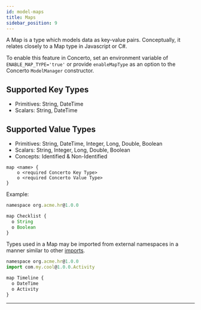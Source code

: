 ```yaml
---
id: model-maps
title: Maps
sidebar_position: 9
---
```

A Map is a type which models data as key-value pairs. Conceptually, it relates closely to a Map type in Javascript or C#.

To enable this feature in Concerto, set an environment variable of `ENABLE_MAP_TYPE='true'` or provide `enableMapType` as an option to the Concerto `ModelManager` constructor.

## Supported Key Types

- Primitives: String, DateTime
- Scalars: String, DateTime

## Supported Value Types

- Primitives: String, DateTime, Integer, Long, Double, Boolean
- Scalars: String, Integer, Long, Double, Boolean
- Concepts: Identified & Non-Identified

```
map <name> {
    o <required Concerto Key Type> 
    o <required Concerto Value Type>
} 
```

Example:

```js
namespace org.acme.hr@1.0.0

map Checklist {
  o String
  o Boolean
}
```

Types used in a Map may be imported from external namespaces in a manner similar to other [imports](./model-imports.md).

```js
namespace org.acme.hr@1.0.0 
import com.my.cool@1.0.0.Activity

map Timeline {
  o DateTime
  o Activity
}
```

---
